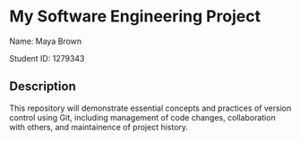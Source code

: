 # My Software Engineering Project

Name: Maya Brown

Student ID: 1279343

## Description

This repository will demonstrate essential concepts and practices of version control
using Git, including management of code changes, collaboration with others, and maintainence of project history.